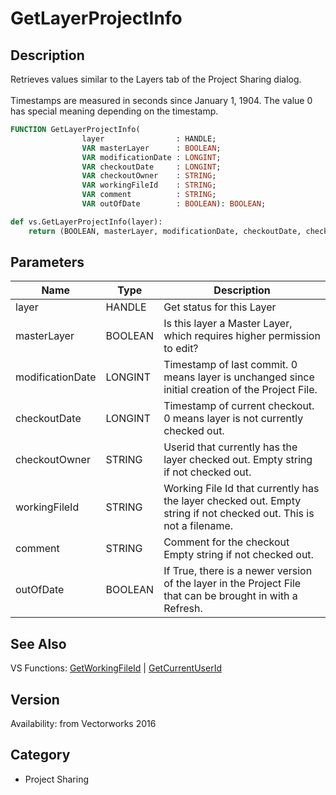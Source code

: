 # GetLayerProjectInfo

## Description
Retrieves values similar to the Layers tab of the Project Sharing dialog.<BR>
<BR>
Timestamps are measured in seconds since January 1, 1904.  The value 0 has special meaning depending on the timestamp.

```pascal
FUNCTION GetLayerProjectInfo(
				layer                : HANDLE;
				VAR masterLayer      : BOOLEAN;
				VAR modificationDate : LONGINT;
				VAR checkoutDate     : LONGINT;
				VAR checkoutOwner    : STRING;
				VAR workingFileId    : STRING;
				VAR comment          : STRING;
				VAR outOfDate        : BOOLEAN): BOOLEAN;
```

```python
def vs.GetLayerProjectInfo(layer):
    return (BOOLEAN, masterLayer, modificationDate, checkoutDate, checkoutOwner, workingFileId, comment, outOfDate)
```

## Parameters
|Name|Type|Description|
|---|---|---|
|layer|HANDLE|Get status for this Layer|
|masterLayer|BOOLEAN|Is this layer a Master Layer, which requires higher permission to edit?|
|modificationDate|LONGINT|Timestamp of last commit.  0 means layer is unchanged since initial creation of the Project File.|
|checkoutDate|LONGINT|Timestamp of current checkout.  0 means layer is not currently checked out.|
|checkoutOwner|STRING|Userid that currently has the layer checked out.  Empty string if not checked out.|
|workingFileId|STRING|Working File Id that currently has the layer checked out.  Empty string if not checked out. This is not a filename.|
|comment|STRING|Comment for the checkout  Empty string if not checked out.|
|outOfDate|BOOLEAN|If True, there is a newer version of the layer in the Project File that can be brought in with a Refresh.|

## See Also
VS Functions:
[GetWorkingFileId](GetWorkingFileId.md) 
| [GetCurrentUserId](GetCurrentUserId.md)

## Version
Availability: from Vectorworks 2016

## Category
* Project Sharing

